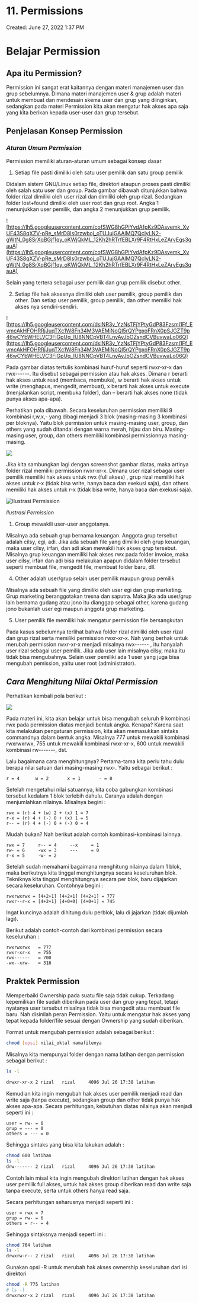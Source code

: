 # 11. Permissions

Created: June 27, 2022 1:37 PM

# **Belajar Permission**

## **Apa itu Permission?**

Permission ini sangat erat kaitannya dengan materi manajemen user dan grup sebelumnya. Dimana materi manajemen user & grup adalah materi untuk membuat dan mendesain skema user dan grup yang diinginkan, sedangkan pada materi Permission kita akan mengatur hak akses apa saja yang kita berikan kepada user-user dan grup tersebut.

## **Penjelasan Konsep Permission**

### ***Aturan Umum Permission***

Permission memiliki aturan-aturan umum sebagai konsep dasar

1. Setiap file pasti dimiliki oleh satu user pemilik dan satu group pemilik

Didalam sistem GNU/Linux setiap file, direktori ataupun proses pasti dimiliki oleh salah satu user dan group. Pada gambar dibawah ditunjukkan bahwa folder rizal dimiliki oleh user rizal dan dimiliki oleh grup rizal. Sedangkan folder lost+found dimiliki oleh user root dan grup root. Angka 1 menunjukkan user pemilik, dan angka 2 menunjukkan grup pemilik.

![https://lh5.googleusercontent.com/cofSWG8hGPiYvdAfpKz9DAsyemk_XvUF43S8qXZV-pRe_sMrD8Is0rzwboj_oTUJujGAAlMQ7QcIyLN2-gWtN_0g8SrXqBGjf1qy_oKWjQkML_12Kh2hRTrfEBLXr9F4RtHxLeZArvEgs3qauA](https://lh5.googleusercontent.com/cofSWG8hGPiYvdAfpKz9DAsyemk_XvUF43S8qXZV-pRe_sMrD8Is0rzwboj_oTUJujGAAlMQ7QcIyLN2-gWtN_0g8SrXqBGjf1qy_oKWjQkML_12Kh2hRTrfEBLXr9F4RtHxLeZArvEgs3qauA)

Selain yang tertera sebagai user pemilik dan grup pemilik disebut other.

2. Setiap file hak aksesnya dimiliki oleh user pemilik, group pemilik dan other. Dan setiap user pemilik, group pemilik, dan other memiliki hak akses nya sendiri-sendiri.

![https://lh5.googleusercontent.com/dslNR3v_YzNsTFjYPtyGdP83FzsmI1Ff_EvmcAkHFOHRRjJuqTXc1W8Fn34M3VAEMjNoQl5rQYPgxoFRnX0pSJGZT9p46wCYbWHELVC3FjGpUq_IU8NNCpVBT4LnyAyJbOZsndCVBuvwaLo06Q](https://lh5.googleusercontent.com/dslNR3v_YzNsTFjYPtyGdP83FzsmI1Ff_EvmcAkHFOHRRjJuqTXc1W8Fn34M3VAEMjNoQl5rQYPgxoFRnX0pSJGZT9p46wCYbWHELVC3FjGpUq_IU8NNCpVBT4LnyAyJbOZsndCVBuvwaLo06Q)

Pada gambar diatas tertulis kombinasi huruf-huruf seperti rwxr-xr-x dan rwx------. Itu disebut sebagai permission atau hak akses. Dimana r berarti hak akses untuk read (membaca, membuka), w berarti hak akses untuk write (menghapus, mengedit, membuat), x berarti hak akses untuk execute (menjalankan script, membuka folder), dan – berarti hak akses none (tidak punya akses apa-apa).

Perhatikan pola dibawah. Secara keseluruhan permission memiliki 9 kombinasi r,w,x,- yang dibagi menjadi 3 blok (masing-masing 3 kombinasi per bloknya). Yaitu blok permission untuk masing-masing user, group, dan others yang sudah ditandai dengan warna merah, hijau dan biru. Masing-masing user, group, dan others memiliki kombinasi permissionnya masing-masing.

![][1]

Jika kita sambungkan lagi dengan screenshot gambar diatas, maka artinya folder rizal memiliki permission rwxr-xr-x. Dimana user rizal sebagai user pemilik memiliki hak akses untuk rwx (full akses) , grup rizal memiliki hak akses untuk r-x (tidak bisa write, hanya baca dan exekusi saja), dan others memiliki hak akses untuk r-x (tidak bisa write, hanya baca dan exekusi saja).

![*Ilustrasi Permission*](https://lh4.googleusercontent.com/-8NuFTJv7ZZiSqeHTAhpT0AORRWXOorXb6SKMZ47rbNuOmKuQJSbm6tGNZMGlMK3khE6CqVKVcH5w9BBIrIlpju8QH9nbi8PFZbWdtkriqFvg1f43Xvm1_RqtFHCBWnFetVW4A9eWhsvRXZX4w)

*Ilustrasi Permission*

1. Group mewakili user-user anggotanya.

Misalnya ada sebuah grup bernama keuangan. Anggota grup tersebut adalah cilsy, egi, adi. Jika ada sebuah file yang dimiliki oleh grup keuangan, maka user cilsy, irfan, dan adi akan mewakili hak akses grup tersebut. Misalnya grup keuangan memiliki hak akses rwx pada folder invoice, maka user cilsy, irfan dan adi bisa melakukan apapun didalam folder tersebut seperti membuat file, mengedit file, membuat folder baru, dll.

4. Other adalah user/grup selain user pemilik maupun group pemilik

Misalnya ada sebuah file yang dimiliki oleh user egi dan grup marketing. Grup marketing beranggotakan tresna dan saputra. Maka jika ada user/grup lain bernama gudang atau jono itu dianggap sebagai other, karena gudang jono bukanlah user egi maupun anggota grup marketing.

5. User pemilik file memiliki hak mengatur permission file bersangkutan

Pada kasus sebelumnya terlihat bahwa folder rizal dimiliki oleh user rizal dan grup rizal serta memiliki permission rwxr-xr-x. Nah yang berhak untuk merubah permission rwxr-xr-x menjadi misalnya rwx------ , itu hanyalah user rizal sebagai user pemilik. Jika ada user lain misalnya cilsy, maka itu tidak bisa mengubahnya. Selain user pemiliki ada 1 user yang juga bisa mengubah pemission, yaitu user root (administrator).

## ***Cara Menghitung Nilai Oktal Permission***

Perhatikan kembali pola berikut :

![][1]

Pada materi ini, kita akan belajar untuk bisa mengubah seluruh 9 kombinasi rwx pada permission diatas menjadi bentuk angka. Kenapa? Karena saat kita melakukan pengaturan permission, kita akan memasukkan sintaks commandnya dalam bentuk angka. Misalnya 777 untuk mewakili kombinasi rwxrwxrwx, 755 untuk mewakili kombinasi rwxr-xr-x, 600 untuk mewakili kombinasi rw-------, dst.

Lalu bagaimana cara menghitungnya? Pertama-tama kita perlu tahu dulu berapa nilai satuan dari masing-masing rwx-. Yaitu sebagai berikut :

`r = 4		w = 2		x = 1		- = 0`

Setelah mengetahui nilai satuannya, kita coba gabungkan kombinasi tersebut kedalam 1 blok terlebih dahulu. Caranya adalah dengan menjumlahkan nilainya. Misalnya begini :

```
rwx = (r) 4 + (w) 2 + (x) 1 = 7
r-x = (r) 4 + (-) 0 + (x) 1 = 5
r-- = (r) 4 + (-) 0 + (-) 0 = 4
```

Mudah bukan? Nah berikut adalah contoh kombinasi-kombinasi lainnya.

```
rwx	= 7		r--	= 4		--x     = 1
rw-	= 6		-wx	= 3		---     = 0
r-x	= 5		-w-	= 2
```

Setelah sudah memahami bagaimana menghitung nilainya dalam 1 blok, maka berikutnya kita tinggal menghitungnya secara keseluruhan blok. Tekniknya kita tinggal menghitungnya secara per blok, baru dijajarkan secara keseluruhan. Contohnya begini :

```
rwxrwxrwx = [4+2+1] [4+2+1] [4+2+1] = 777
rwxr--r-x = [4+2+1] [4+0+0] [4+0+1] = 745
```

Ingat kuncinya adalah dihitung dulu perblok, lalu di jajarkan (tidak dijumlah lagi).

Berikut adalah contoh-contoh dari kombinasi permission secara keseluruhan :

```
rwxrwxrwx	= 777
rwxr-xr-x	= 755
rwx------	= 700	
-wx--xrw- 	= 316
```

## **Praktek Permission**

Memperbaiki Ownership pada suatu file saja tidak cukup. Terkadang kepemilikan file sudah diberikan pada user dan grup yang tepat, tetapi nyatanya user tersebut misalnya tidak bisa mengedit atau membuat file baru. Nah disinilah peran Permission. Yaitu untuk mengatur hak akses yang tepat kepada folder/file sesuai dengan Ownership yang sudah diberikan.

Format untuk mengubah permission adalah sebagai berikut :

```bash
chmod [opsi] nilai_oktal namafilenya
```

Misalnya kita mempunyai folder dengan nama latihan dengan permission sebagai berikut :

```bash
ls -l

drwxr-xr-x 2 rizal   rizal     4096 Jul 26 17:38 latihan
```

Kemudian kita ingin mengubah hak akses user pemilik menjadi read dan write saja (tanpa execute), sedangkan group dan other tidak punya hak akses apa-apa. Secara perhitungan, kebutuhan diatas nilainya akan menjadi seperti ini :

```
user = rw- = 6
grup = --- = 0
others = --- = 0
```

Sehingga sintaks yang bisa kita lakukan adalah :

```bash
chmod 600 latihan
ls -l
drw------- 2 rizal   rizal     4096 Jul 26 17:38 latihan
```

Contoh lain misal kita ingin mengubah direktori latihan dengan hak akses user pemilik full akses, untuk hak akses group diberikan read dan write saja tanpa execute, serta untuk others hanya read saja.

Secara perhitungan seharusnya menjadi seperti ini :

```
user = rwx = 7
grup = rw- = 6
others = r-- = 4
```

Sehingga sintaksnya menjadi seperti ini :

```bash
chmod 764 latihan
ls -l
drwxrw-r-- 2 rizal   rizal     4096 Jul 26 17:38 latihan
```

Gunakan opsi -R untuk merubah hak akses ownership keseluruhan dari isi direktori

```bash
chmod -R 775 latihan
# ls -l
drwxrwxr-x 2 rizal   rizal     4096 Jul 26 17:38 latihan
```

[1]:11%20Permissions%202009b8c645a04797a23c1dc2c27dcf3c/image1.png